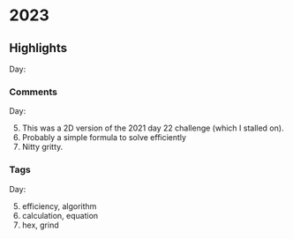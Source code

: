# 2023
## Highlights

Day:

### Comments

Day:

5. This was a 2D version of the 2021 day 22 challenge (which I stalled on).
6. Probably a simple formula to solve efficiently
7. Nitty gritty.

### Tags

Day:

5. efficiency, algorithm
6. calculation, equation
7. hex, grind
